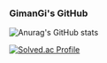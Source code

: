 ### GimanGi's GitHub

![Anurag's GitHub stats](https://github-readme-stats.vercel.app/api?username=gimangi&show_icons=true&theme=radical)

[![Solved.ac Profile](http://mazassumnida.wtf/api/generate_badge?boj=khk211820)](https://solved.ac/khk211820)<br/>

<!--
**gimangi/gimangi** is a ✨ _special_ ✨ repository because its `README.md` (this file) appears on your GitHub profile.

Here are some ideas to get you started:

- 🔭 I’m currently working on ...
- 🌱 I’m currently learning ...
- 👯 I’m looking to collaborate on ...
- 🤔 I’m looking for help with ...
- 💬 Ask me about ...
- 📫 How to reach me: ...
- 😄 Pronouns: ...
- ⚡ Fun fact: ...
-->
